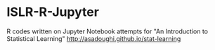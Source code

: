 # ISLR-R-Jupyter
R codes written on Jupyter Notebook attempts for "An Introduction to Statistical Learning" 
http://asadoughi.github.io/stat-learning

